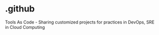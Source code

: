 # .github
Tools As Code - Sharing customized projects for practices in DevOps, SRE in Cloud Computing
